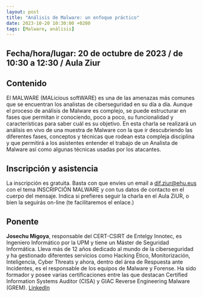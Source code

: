 ```yaml
---
layout: post
title: "Análisis de Malware: un enfoque práctico"
date: 2023-10-20 10:30:00 +0200
tags: [Malware, análisis]
---
```

## Fecha/hora/lugar: 20 de octubre de 2023 / de 10:30 a 12:30 / Aula Ziur

## Contenido

El MALWARE (MALicious softWARE) es una de las amenazas más comunes que se encuentran los analistas de ciberseguridad en su día a día. Aunque el proceso de análisis de Malware es complejo, se puede estructurar en fases que permitan ir conociendo, poco a poco, su funcionalidad y características para saber cuál es su objetivo. En esta charla se realizará un análisis en vivo de una muestra de Malware con la que ir descubriendo las diferentes fases, conceptos y técnicas que rodean esta compleja disciplina y que permitirá a los asistentes entender el trabajo de un Analista de Malware así como algunas técnicas usadas por los atacantes.

## Inscripción y asistencia

La inscripción es gratuita. Basta con que envíes un email a dif.ziur@ehu.eus con el tema INSCRIPCIÓN MALWARE y con tus datos de contacto en el cuerpo del mensaje. Indica si prefieres seguir la charla en el Aula ZiUR, o bien la seguirás on-line (te facilitaremos el enlace.)


## Ponente

**Josechu Migoya**, responsable del CERT-CSIRT de Entelgy Innotec, es Ingeniero Informático por la UPM y tiene un Máster de Seguridad Informática. Lleva más de 12 años dedicado al mundo de la ciberseguridad y ha gestionado diferentes servicios como Hacking Ético, Monitorización, Inteligencia, Cyber Threats y ahora, dentro del área de Respuesta ante Incidentes, es el responsable de los equipos de Malware y Forense. Ha sido formador y posee varias certificaciones entre las que destacan Certified Information Systems Auditor (CISA) y GIAC Reverse Engineering Malware (GREM). [LinkedIn](https://es.linkedin.com/in/josechumigoya)

